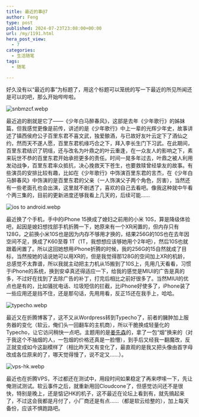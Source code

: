 ```yaml
---
title: 最近的事@7
author: Feng
type: post
published: 2024-07-23T23:08:00+00:00
url: /my/1191.html
hera_post_view:
  - 7
categories:
  - 生活随笔
tags:
  - 随笔

---
```

好久没有以“最近的事”为标题了，用这个标题可以笼统的写一下最近的所见所闻还是可以的吧，那么开始哔哔啦。

<!--more-->

<img decoding="async" src="https://image.uu126.cn/typecho/uploads/2024/07/1810683019.webp" alt="snbmzcf.webp" title="snbmzcf.webp" /> 

最近追的剧就是它了——《少年白马醉春风》，这部是去年《少年歌行》的姊妹篇，但我感觉更像是前传，讲述的是《少年歌行》中上一辈的光辉少年史，故事讲述了镇西侯府公子百里东君不喜文武，独爱酿酒，与已故好友叶云定下了酒仙之约，然而天不遂人愿，百里东君机缘巧合之下，拜入李长生门下习武。在此期间，百里东君结识了玥瑶，还与改名为叶鼎之的叶云重逢，在一众友人的影响之下，素来玩世不恭的百里东君开始承担更多的责任。时间一晃多年过去，叶鼎之被人利用发动战争，百里东君率众抵抗，决心挽救天下苍生，也要救赎曾经挚友的故事。有些演员的安排比较有趣，比如在《少年歌行》中饰演百里东君的言杰，在《少年白马醉春风》中饰演的是百里东君的父亲（一人饰演父子两个角色，厉害），当然还有一些老面孔也会出演，这里就不剧透了，喜欢的自己去看吧。像我这种就中午看个两三集的，目前的更新进度还够我看上几天的，后续可能……

<img decoding="async" src="https://image.uu126.cn/typecho/uploads/2024/07/3699539024.webp" alt="ios to android.webp" title="ios to android.webp" /> 

最近换了个手机，手中的iPhone 15换成了媳妇之前用的小米 10S，算是降级体验吧，起因是媳妇想找部手机折腾一下，她原来有一个XR闲置的，但内存只有128G，之前换小米10S也是因为内存不够用才换的，结果256G的10S也在去年因空间不足，换成了K60至尊 1T（1T，我想想应该够她用个2年吧），然后10S也就跟着闲置了。所以这回她想用iPhone折腾的时候，我的256G的15自然就成了目标，当然按她的话说她可以用XR的，但是我觉得那128G的空间加上XR的机龄，总感觉不太靠谱，所以我就主动把主力机从15搬到了10S上，先用几天看看，习惯于iPhone的系统，换到安卓真还得适应一下，给我的感觉是MIUI的广告是真的多，不过好在找到了去除广告的补丁，打完后相比之前好很多了。当然MIUI的优点也是有的，比如骚扰电话、垃圾短信的拦截，比iPhone好使多了，iPhone装了一些应用还是挡不住，还是那句话，先用用看，反正15还在我手上，哈哈。

<img decoding="async" src="https://image.uu126.cn/typecho/uploads/2024/07/1281169119.webp" alt="typecho.webp" title="typecho.webp" /> 

最近又在折腾博客了，这不又从Wordpress转到Typecho了，前者的臃肿加上服务器的变化（软云，俺们头一回翻车的主机商），所以干脆换成轻量化的Typecho，让它访问稍快一点吧。主题用的是[姜先森][1]的，拿了一包“烟”换来的（对于我这个不抽烟的人，一包烟的价格还真是一脸懵），到手后又经我一翻魔改，反正就变成如今这副模样了（相比昨天又有变化了，最直观的是我又把头像由首字母改成各位原来的了，哪天觉得慢了，说不定又……）。

<img decoding="async" src="https://image.uu126.cn/typecho/uploads/2024/08/2420013722.webp" alt="vps-hk.webp" title="vps-hk.webp" /> 

最近也在折腾VPS，不过都还在测试中，用段时间如果稳定了再来啰嗦一下，先让俺测试测试。软云事件之后，就重新用回Cloudcone了，但感觉访问还不是很快，特别是晚上，还是惦记HK的机子，这不最近在论坛上看到有，就先搞起来了，不过这会我都是月付了，小厂商还是有点……（都是软云给整的），加上每天备份，应该不惧跑路吧。

 [1]: https://jiangjizhong.com/
